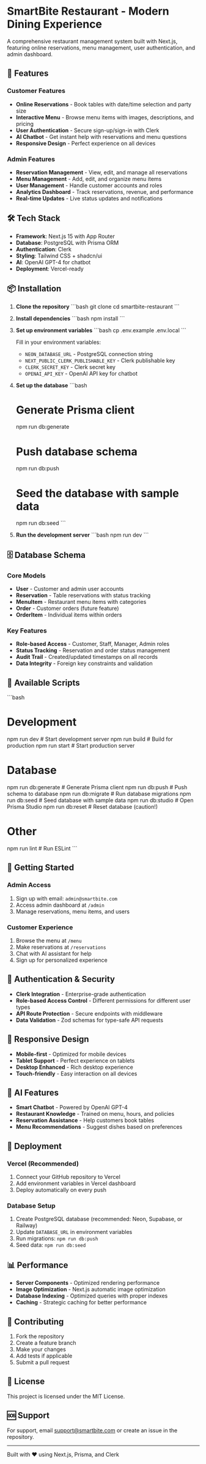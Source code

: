 # SmartBite Restaurant - Modern Dining Experience

A comprehensive restaurant management system built with Next.js, featuring online reservations, menu management, user authentication, and admin dashboard.

## 🚀 Features

### Customer Features
- **Online Reservations** - Book tables with date/time selection and party size
- **Interactive Menu** - Browse menu items with images, descriptions, and pricing
- **User Authentication** - Secure sign-up/sign-in with Clerk
- **AI Chatbot** - Get instant help with reservations and menu questions
- **Responsive Design** - Perfect experience on all devices

### Admin Features
- **Reservation Management** - View, edit, and manage all reservations
- **Menu Management** - Add, edit, and organize menu items
- **User Management** - Handle customer accounts and roles
- **Analytics Dashboard** - Track reservations, revenue, and performance
- **Real-time Updates** - Live status updates and notifications

## 🛠️ Tech Stack

- **Framework**: Next.js 15 with App Router
- **Database**: PostgreSQL with Prisma ORM
- **Authentication**: Clerk
- **Styling**: Tailwind CSS + shadcn/ui
- **AI**: OpenAI GPT-4 for chatbot
- **Deployment**: Vercel-ready

## 📦 Installation

1. **Clone the repository**
   \`\`\`bash
   git clone <repository-url>
   cd smartbite-restaurant
   \`\`\`

2. **Install dependencies**
   \`\`\`bash
   npm install
   \`\`\`

3. **Set up environment variables**
   \`\`\`bash
   cp .env.example .env.local
   \`\`\`
   
   Fill in your environment variables:
   - `NEON_DATABASE_URL` - PostgreSQL connection string
   - `NEXT_PUBLIC_CLERK_PUBLISHABLE_KEY` - Clerk publishable key
   - `CLERK_SECRET_KEY` - Clerk secret key
   - `OPENAI_API_KEY` - OpenAI API key for chatbot

4. **Set up the database**
   \`\`\`bash
   # Generate Prisma client
   npm run db:generate
   
   # Push database schema
   npm run db:push
   
   # Seed the database with sample data
   npm run db:seed
   \`\`\`

5. **Run the development server**
   \`\`\`bash
   npm run dev
   \`\`\`

## 🗄️ Database Schema

### Core Models
- **User** - Customer and admin user accounts
- **Reservation** - Table reservations with status tracking
- **MenuItem** - Restaurant menu items with categories
- **Order** - Customer orders (future feature)
- **OrderItem** - Individual items within orders

### Key Features
- **Role-based Access** - Customer, Staff, Manager, Admin roles
- **Status Tracking** - Reservation and order status management
- **Audit Trail** - Created/updated timestamps on all records
- **Data Integrity** - Foreign key constraints and validation

## 🔧 Available Scripts

\`\`\`bash
# Development
npm run dev          # Start development server
npm run build        # Build for production
npm run start        # Start production server

# Database
npm run db:generate  # Generate Prisma client
npm run db:push      # Push schema to database
npm run db:migrate   # Run database migrations
npm run db:seed      # Seed database with sample data
npm run db:studio    # Open Prisma Studio
npm run db:reset     # Reset database (caution!)

# Other
npm run lint         # Run ESLint
\`\`\`

## 🎯 Getting Started

### Admin Access
1. Sign up with email: `admin@smartbite.com`
2. Access admin dashboard at `/admin`
3. Manage reservations, menu items, and users

### Customer Experience
1. Browse the menu at `/menu`
2. Make reservations at `/reservations`
3. Chat with AI assistant for help
4. Sign up for personalized experience

## 🔐 Authentication & Security

- **Clerk Integration** - Enterprise-grade authentication
- **Role-based Access Control** - Different permissions for different user types
- **API Route Protection** - Secure endpoints with middleware
- **Data Validation** - Zod schemas for type-safe API requests

## 📱 Responsive Design

- **Mobile-first** - Optimized for mobile devices
- **Tablet Support** - Perfect experience on tablets
- **Desktop Enhanced** - Rich desktop experience
- **Touch-friendly** - Easy interaction on all devices

## 🤖 AI Features

- **Smart Chatbot** - Powered by OpenAI GPT-4
- **Restaurant Knowledge** - Trained on menu, hours, and policies
- **Reservation Assistance** - Help customers book tables
- **Menu Recommendations** - Suggest dishes based on preferences

## 🚀 Deployment

### Vercel (Recommended)
1. Connect your GitHub repository to Vercel
2. Add environment variables in Vercel dashboard
3. Deploy automatically on every push

### Database Setup
1. Create PostgreSQL database (recommended: Neon, Supabase, or Railway)
2. Update `DATABASE_URL` in environment variables
3. Run migrations: `npm run db:push`
4. Seed data: `npm run db:seed`

## 📊 Performance

- **Server Components** - Optimized rendering performance
- **Image Optimization** - Next.js automatic image optimization
- **Database Indexing** - Optimized queries with proper indexes
- **Caching** - Strategic caching for better performance

## 🤝 Contributing

1. Fork the repository
2. Create a feature branch
3. Make your changes
4. Add tests if applicable
5. Submit a pull request

## 📄 License

This project is licensed under the MIT License.

## 🆘 Support

For support, email support@smartbite.com or create an issue in the repository.

---

Built with ❤️ using Next.js, Prisma, and Clerk
